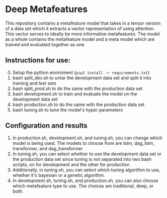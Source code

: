 # Deep Metafeatures

This repository contains a metafeature model that takes in a tensor version of a data set which it extracts a vector representation of using attention. This vector serves to ideally be more informative metafeatures. The model as a whole contains the metafeature model and a meta model which are trained and evaluated together as one.

## Instructions for use:
0. Setup the python enviroment (`pip3 install -r requirements.txt`)
1. bash split_dev.sh to untar the development data set and split it into training and test sets
2. bash split_prod.sh to do the same with the production data set
3. bash development.sh to train and evaluate the model on the development data set
4. bash production.sh to do the same with the production data set
5. bash tuning.sh to tune the model's hyper parameters

## Configuration and results
1. In production.sh, development.sh, and tuning.sh, you can change which model is being used. The models to choose from are lstm, dag_lstm, transformer, and dag_transformer
2. In tuning.sh, you can select whether to use the development data set or the production data set since tuning is not separated into two bash scripts, on for development and the other for production
3. Additionally, in tuning.sh, you can select which tuning algorithm to use, whether it's bayesian or a genetic algorithm.
4. In development.sh, tuning.sh, and production.sh, you can also choose which metafeature type to use. The choices are traditional, deep, or both.
